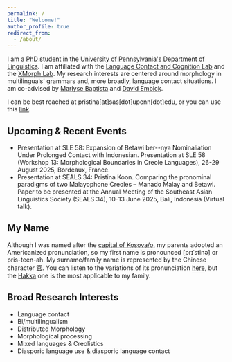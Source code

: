 ```yaml
---
permalink: /
title: "Welcome!"
author_profile: true
redirect_from: 
  - /about/
---
```


I am a [PhD student](https://www.ling.upenn.edu/people/pristina-koon) in the [University of Pennsylvania's Department of Linguistics](https://www.ling.upenn.edu/). I am affiliated with the [Language Contact and Cognition Lab](https://web.sas.upenn.edu/language-contact-cognition-lab/) and the [XMorph Lab](https://web.sas.upenn.edu/embick-lab/). My research interests are centered around morphology in multilinguals' grammars and, more broadly, language contact situations. I am co-advised by [Marlyse Baptista](https://web.sas.upenn.edu/marlysebaptista/) and [David Embick](https://www.ling.upenn.edu/~embick/). 

I can be best reached at pristina[at]sas[dot]upenn[dot]edu, or you can use this [link](mailto:pristina@sas.upenn.edu). 

## Upcoming & Recent Events ## 
- Presentation at SLE 58: Expansion of Betawi ber--nya Nominaliation Under Prolonged Contact with Indonesian. Presentation at SLE 58 (Workshop 13: Morphological Boundaries in Creole Languages), 26-29 August 2025, Bordeaux, France.
- Presentation at SEALS 34: Pristina Koon. Comparing the pronominal paradigms of two Malayophone Creoles – Manado Malay and Betawi. Paper to be presented at the Annual Meeting of the Southeast Asian Linguistics Society (SEALS 34), 10-13 June 2025, Bali, Indonesia (Virtual talk). 

## My Name ## 
Although I was named after the [capital of Kosova/o](https://www.britannica.com/place/Pristina), my parents adopted an Americanized pronunciation, so my first name is pronounced [prɪˈstinə] or pris-teen-ah. My surname/family name is represented by the Chinese character [官](https://zh.wiktionary.org/zh-hans/%E5%AE%98). You can listen to the variations of its pronunciation [here](https://forvo.com/search/%E5%AE%98/), but the [Hakka](https://forvo.com/search/%E5%AE%98/hak/) one is the most applicable to my family.

## Broad Research Interests ## 
- Language contact
- Bi/multilingualism
- Distributed Morphology
- Morphological processing
- Mixed languages & Creolistics
- Diasporic language use & diasporic language contact
